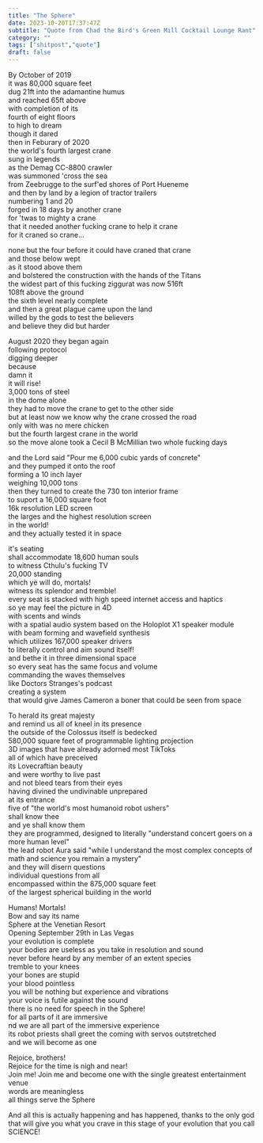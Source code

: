 ```yaml
---
title: "The Sphere"
date: 2023-10-20T17:37:47Z
subtitle: "Quote from Chad the Bird's Green Mill Cocktail Lounge Rant"
category: ""
tags: ["shitpost","quote"]
draft: false
---
```

By October of 2019  
it was 80,000 square feet  
dug 21ft into the adamantine humus  
and reached 65ft above  
with completion of its  
fourth of eight floors  
to high to dream  
though it dared  
then in Feburary of 2020  
the world's fourth largest crane  
sung in legends  
as the Demag CC-8800 crawler  
was summoned 'cross the sea  
from Zeebrugge to the surf'ed shores of Port Hueneme  
and then by land by a legion of tractor trailers  
numbering 1 and 20  
forged in 18 days by another crane  
for 'twas to mighty a crane  
that it needed another fucking crane to help it crane  
for it craned so crane...  

none but the four before it could have craned that crane  
and those below wept  
as it stood above them  
and bolstered the construction with the hands of the Titans  
the widest part of this fucking ziggurat was now 516ft  
108ft above the ground  
the sixth level nearly complete  
and then a great plague came upon the land  
willed by the gods to test the believers  
and believe they did but harder  

August 2020 they began again  
following protocol  
digging deeper  
because  
damn it  
it will rise!  
3,000 tons of steel  
in the dome alone  
they had to move the crane to get to the other side  
but at least now we know why the crane crossed the road  
only with was no mere chicken  
but the fourth largest crane in the world  
so the move alone took a Cecil B McMillian two whole fucking days  

and the Lord said "Pour me 6,000 cubic yards of concrete"  
and they pumped it onto the roof  
forming a 10 inch layer  
weighing 10,000 tons  
then they turned to create the 730 ton interior frame  
to suport a 16,000 square foot  
16k resolution LED screen  
the larges and the highest resolution screen  
in the world!  
and they actually tested it in space  

it's seating  
shall accommodate 18,600 human souls  
to witness Cthulu's fucking TV  
20,000 standing  
which ye will do, mortals!  
witness its splendor and tremble!  
every seat is stacked with high speed internet access and haptics  
so ye may feel the picture in 4D  
with scents and winds  
with a spatial audio system based on the Holoplot X1 speaker module  
with beam forming and wavefield synthesis  
which utilizes 167,000 speaker drivers  
to literally control and aim sound itself!  
and bethe it in three dimensional space  
so every seat has the same focus and volume  
commanding the waves themselves  
like Doctors Stranges's podcast  
creating a system  
that would give James Cameron a boner that could be seen from space  

To herald its great majesty  
and remind us all of kneel in its presence  
the outside of the Colossus itself is bedecked  
580,000 square feet of programmable lighting projection  
3D images that have already adorned most TikToks  
all of which have preceived  
its Lovecraftian beauty  
and were worthy to live past  
and not bleed tears from their eyes  
having divined the undivinable unprepared  
at its entrance  
five of "the world's most humanoid robot ushers"  
shall know thee  
and ye shall know them  
they are programmed, designed to literally "understand concert goers on a more human level"  
the lead robot Aura said "while I understand the most complex concepts of math and science you remain a mystery"  
and they will disern questions  
individual questions from all  
encompassed within the 875,000 square feet  
of the largest spherical building in the world  

Humans! Mortals!  
Bow and say its name  
Sphere at the Venetian Resort  
Opening September 29th in Las Vegas  
your evolution is complete  
your bodies are useless as you take in resolution and sound  
never before heard by any member of an extent species  
tremble to your knees  
your bones are stupid  
your blood pointless  
you will be nothing but experience and vibrations  
your voice is futile against the sound  
there is no need for speech in the Sphere!  
for all parts of it are immersive  
nd we are all part of the immersive experience  
its robot priests shall greet the coming with servos outstretched  
and we will become as one  

Rejoice, brothers!  
Rejoice for the time is nigh and near!  
Join me! Join me and become one with the single greatest entertainment venue  
words are meaningless  
all things serve the Sphere   

And all this is actually happening and has happened, thanks to the only god that will give you what you crave in this stage of your evolution that you call SCIENCE!  

